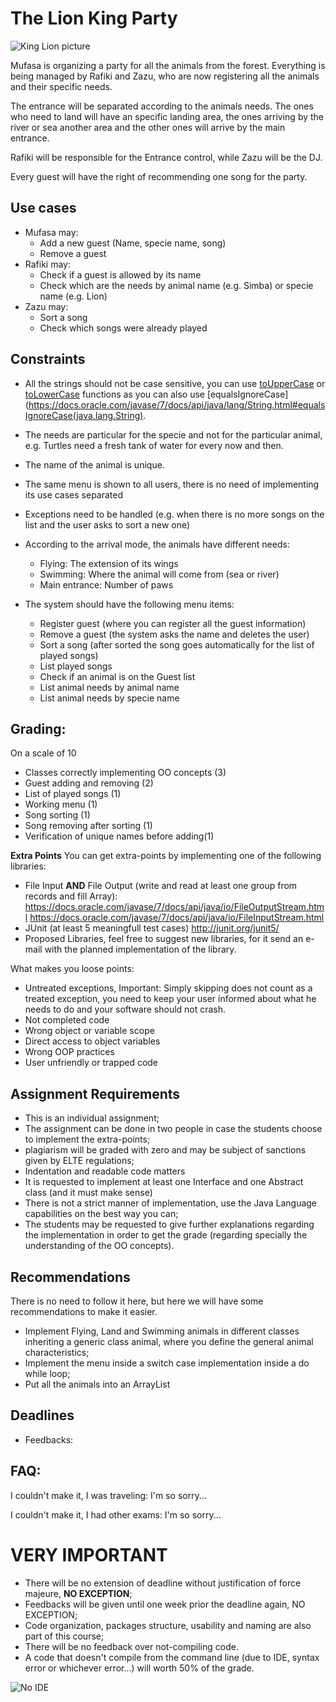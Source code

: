 # The Lion King Party

![King Lion picture](https://upload.wikimedia.org/wikipedia/en/2/23/LionKingCharacters.jpg)


Mufasa is organizing a party for all the animals from the forest. Everything is being managed by Rafiki and Zazu, who are now registering all the animals and their specific needs.

The entrance will be separated according to the animals needs. The ones who need to land will have an specific landing area, the ones arriving by the river or sea another area and the other ones will arrive by the main entrance.

Rafiki will be responsible for the Entrance control, while Zazu will be the DJ.

Every guest will have the right of recommending one song for the party.


## Use cases
* Mufasa may:
  * Add a new guest (Name, specie name, song)
  * Remove a guest
* Rafiki may:
  * Check if a guest is allowed by its name
  * Check which are the needs by animal name (e.g. Simba) or specie name (e.g. Lion)
* Zazu may:
  * Sort a song
  * Check which songs were already played


## Constraints
* All the strings should not be case sensitive, you can use [toUpperCase](http://docs.oracle.com/javaee/5/jstl/1.1/docs/tlddocs/fn/toUpperCase.fn.html) or [toLowerCase](http://docs.oracle.com/javaee/5/jstl/1.1/docs/tlddocs/fn/toLowerCase.fn.html) functions as you can also use [equalsIgnoreCase](https://docs.oracle.com/javase/7/docs/api/java/lang/String.html#equalsIgnoreCase(java.lang.String).
* The needs are particular for the specie and not for the particular animal, e.g. Turtles need a fresh tank of water for every now and then.
* The name of the animal is unique.
* The same menu is shown to all users, there is no need of implementing its use cases separated
* Exceptions need to be handled (e.g. when there is no more songs on the list and the user asks to sort a new one)
* According to the arrival mode, the animals have different needs:
  * Flying: The extension of its wings
  * Swimming: Where the animal will come from (sea or river)
  * Main entrance: Number of paws

* The system should have the following menu items:
  * Register guest (where you can register all the guest information)
  * Remove a guest (the system asks the name and deletes the user)
  * Sort a song (after sorted the song goes automatically for the list of played songs)
  * List played songs
  * Check if an animal is on the Guest list
  * List animal needs by animal name
  * List animal needs by specie name

## Grading:
  On a scale of 10
  * Classes correctly implementing OO concepts (3)
  * Guest adding and removing (2)    
  * List of played songs (1)
  * Working menu (1)
  * Song sorting (1)  
  * Song removing after sorting (1)
  * Verification of unique names before adding(1)

**Extra Points**
You can get extra-points by implementing one of the following libraries:
* File Input **AND** File Output (write and read at least one group from records and fill Array):   https://docs.oracle.com/javase/7/docs/api/java/io/FileOutputStream.html
https://docs.oracle.com/javase/7/docs/api/java/io/FileInputStream.html
* JUnit (at least 5 meaningfull test cases)
http://junit.org/junit5/
* Proposed Libraries, feel free to suggest new libraries, for it send an e-mail with the planned implementation of the library.


What makes you loose points:
  * Untreated exceptions, Important: Simply skipping does not count as a treated exception, you need to keep your user informed about what he needs to do and your software should not crash.
  * Not completed code  
  * Wrong object or variable scope  
  * Direct access to object variables
  * Wrong OOP practices
  * User unfriendly or trapped code



## Assignment Requirements
  * This is an individual assignment;
  * The assignment can be done in two people in case the students choose to implement the extra-points;
  * plagiarism will be graded with zero and may be subject of sanctions given by ELTE regulations;
  * Indentation and readable code matters
  * It is requested to implement at least one Interface and one Abstract class (and it must make sense)
  * There is not a strict manner of implementation, use the Java Language capabilities on the best way you can;
  * The students may be requested to give further explanations regarding the implementation in order to get the grade (regarding specially the understanding of the OO concepts).


## Recommendations

There is no need to follow it here, but here we will have some recommendations to make it easier.
* Implement Flying, Land and Swimming animals in different classes inheriting a generic class animal, where you define the general animal characteristics;
* Implement the menu inside a switch case implementation inside a do while loop;
* Put all the animals into an ArrayList

## Deadlines
* Feedbacks:


## FAQ:
I couldn't make it, I was traveling:
I'm so sorry...

I couldn't make it, I had other exams:
I'm so sorry...



# VERY IMPORTANT
* There will be no extension of deadline without justification of force majeure, **NO EXCEPTION**;
* Feedbacks will be given until one week prior the deadline again, NO EXCEPTION;
* Code organization, packages structure, usability and naming are also part of this course;
* There will be no feedback over not-compiling code.
* A code that doesn't compile from the command line (due to IDE, syntax error or whichever error...) will worth 50% of the grade.

![No IDE](https://i.imgur.com/30o1Lqc.jpg)
